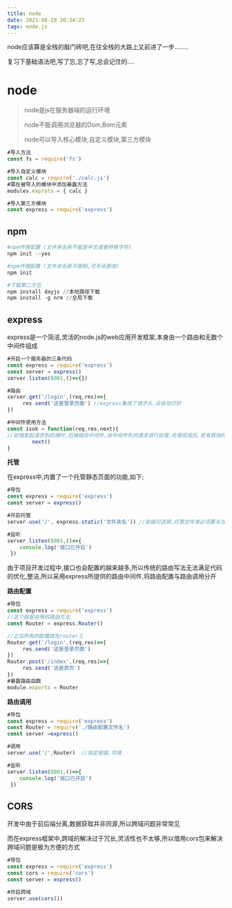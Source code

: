 ```yaml
---
title: node
date: 2021-08-20 20:34:23
tags: node.js
---
```


node应该算是全栈的敲门砖吧,在往全栈的大路上又前进了一步........

复习下基础语法吧,写了忘,忘了写,总会记住的....

<!--more-->

# node

> node是js在服务器端的运行环境
>
> node不能调用浏览器的Dom,Bom元素
>
> node可以导入核心模块,自定义模块,第三方模块

```js
#导入方法
const fs = require('fs')

#导入自定义模块
const calc = require('./calc.js')
#需在被导入的模块中添加暴露方法
modules.exprots = { calc }

#导入第三方模块 
const express = require('express')
```

<!--more-->

## npm

```powershell
#npm环境配置 (文件夹名称不能是中文或者特殊字符)
npm init --yes

#npm环境配置 (文件夹名称不限制,可手动更改)
npm init 

#下载第三方包
npm install dayjs //本地路径下载
npm install -g nrm //全局下载

```

## express

express是一个简洁,灵活的node.js的web应用开发框架,本身由一个路由和无数个中间件组成

```js
#开启一个服务器的三条代码
const express = require('express')
const server = express()
server.listen(8001,()=>{})

#路由
server.get('/login',(req,res)=>{
     res.send('这是登录页面') //express集成了请求头,会自动识别
})

#中间件使用方法
const isok = function(req,res,next){ 
//前端发起请求到后端时,后端指向中间件,由中间件先对请求进行处理,处理完成后,若有其他的中间件,则会指向下一个,没有则指向后端处理
		next()
}
```

**托管**

在express中,内置了一个托管静态页面的功能,如下;

```js
#导包
const express = require('express')
const server = express()

#开启托管
server.use('/',	express.static('文件夹名')) //前缀可选填,托管文件夹必须要与当前文件同级

#监听
server.listen(8001,()=>{
    console.log('端口已开启')
 })
```

由于项目开发过程中,接口也会配置的越来越多,所以传统的路由写法无法满足代码的优化,整洁,所以采用express所提供的路由中间件,将路由配置与路由调用分开

**路由配置**

```js
#导包
const express = require('express')
//这个就是自带的路由方法
const Router = express.Router()

//之后所有的配置就在router上
Router.get('/login',(req,res)=>{
     res.send('这是登录页面')
})
Router.post('/index',(req,res)=>{
     res.send('这是首页')
})
#暴露路由函数
module.exports = Router
```

**路由调用**

```js
#导包
const express = require('express')
const Router = require('./路由配置文件名')
const server =express()

#调用
server.use('/',Router)  //指定前缀,可填

#监听
server.listen(8001,()=>{
    console.log('端口已开启')
 })
```

## CORS

开发中由于前后端分离,数据获取并非同源,所以跨域问题非常常见

而在express框架中,跨域的解决过于冗长,灵活性也不太够,所以借用cors包来解决跨域问题是极为方便的方式

```js
#导包
const express = require('express')
const cors = require('cors')
const server = express()

#开启跨域
server.use(cors())
```

